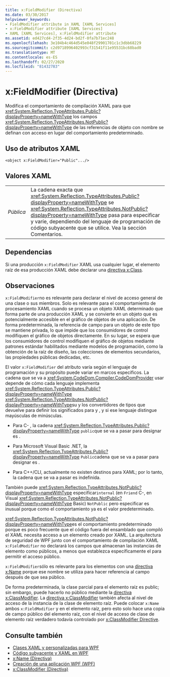 ```yaml
---
title: x:FieldModifier (Directiva)
ms.date: 03/30/2017
helpviewer_keywords:
- FieldModifier attribute in XAML [XAML Services]
- x:FieldModifier attribute [XAML Services]
- XAML [XAML Services], x:FieldModifier attribute
ms.assetid: ed427cd4-2f35-4d24-bd2f-0fa7b71ec248
ms.openlocfilehash: 3e104b4c464d545e048f29901701c1c3dbb68229
ms.sourcegitcommit: c2d9718996402993cf31541f11e95531bc68bad0
ms.translationtype: MT
ms.contentlocale: es-ES
ms.lasthandoff: 02/27/2020
ms.locfileid: "81432783"
---
```

# <a name="xfieldmodifier-directive"></a>x:FieldModifier (Directiva)
Modifica el comportamiento de compilación XAML para que <xref:System.Reflection.TypeAttributes.Public?displayProperty=nameWithType> los campos <xref:System.Reflection.TypeAttributes.NotPublic?displayProperty=nameWithType> de las referencias de objeto con nombre se definan con acceso en lugar del comportamiento predeterminado.

## <a name="xaml-attribute-usage"></a>Uso de atributos XAML

```xaml
<object x:FieldModifier="Public".../>
```

## <a name="xaml-values"></a>Valores XAML

|||
|-|-|
|*Pública*|La cadena exacta que <xref:System.Reflection.TypeAttributes.Public?displayProperty=nameWithType> se <xref:System.Reflection.TypeAttributes.NotPublic?displayProperty=nameWithType> pasa para especificar y varíe, dependiendo del lenguaje de programación de código subyacente que se utilice. Vea la sección Comentarios.|

## <a name="dependencies"></a>Dependencias

 Si una producción `x:FieldModifier` XAML usa cualquier lugar, el elemento raíz de esa producción XAML debe declarar una [directiva x:Class](xclass-directive.md).

## <a name="remarks"></a>Observaciones

`x:FieldModifier`no es relevante para declarar el nivel de acceso general de una clase o sus miembros. Solo es relevante para el comportamiento de procesamiento XAML cuando se procesa un objeto XAML determinado que forma parte de una producción XAML y se convierte en un objeto que es potencialmente accesible en el gráfico de objetos de una aplicación. De forma predeterminada, la referencia de campo para un objeto de este tipo se mantiene privada, lo que impide que los consumidores de control modifiquen el gráfico de objetos directamente. En su lugar, se espera que los consumidores de control modifiquen el gráfico de objetos mediante patrones estándar habilitados mediante modelos de programación, como la obtención de la raíz de diseño, las colecciones de elementos secundarios, las propiedades públicas dedicadas, etc.

El valor `x:FieldModifier` del atributo varía según el lenguaje de programación y su propósito puede variar en marcos específicos. La cadena que se va a <xref:System.CodeDom.Compiler.CodeDomProvider> usar depende de cómo cada lenguaje implementa <xref:System.Reflection.TypeAttributes.Public?displayProperty=nameWithType> <xref:System.Reflection.TypeAttributes.NotPublic?displayProperty=nameWithType>su y los convertidores de tipos que devuelve para definir los significados para y , y si ese lenguaje distingue mayúsculas de minúsculas.

- Para C- , la cadena <xref:System.Reflection.TypeAttributes.Public?displayProperty=nameWithType> `public`que se va a pasar para designar es .

- Para Microsoft Visual Basic .NET, la <xref:System.Reflection.TypeAttributes.Public?displayProperty=nameWithType> `Public`cadena que se va a pasar para designar es .

- Para C++/CLI, actualmente no existen destinos para XAML; por lo tanto, la cadena que se va a pasar es indefinida.

También puede <xref:System.Reflection.TypeAttributes.NotPublic?displayProperty=nameWithType> especificar`internal` (en `Friend` C-, en Visual <xref:System.Reflection.TypeAttributes.NotPublic?displayProperty=nameWithType> Basic) `NotPublic` pero especificar es inusual porque como el comportamiento ya es el valor predeterminado.

<xref:System.Reflection.TypeAttributes.NotPublic?displayProperty=nameWithType>es el comportamiento predeterminado porque es poco frecuente que el código fuera del ensamblado que compiló el XAML necesita acceso a un elemento creado por XAML. La arquitectura de seguridad de WPF junto con el comportamiento de compilación XAML `x:FieldModifier` no declarará los campos que almacenan las instancias de elemento como públicos, a menos que establezca específicamente el para permitir el acceso público.

`x:FieldModifier`sólo es relevante para los elementos con una [directiva x:Name](xname-directive.md) porque ese nombre se utiliza para hacer referencia al campo después de que sea público.

De forma predeterminada, la clase parcial para el elemento raíz es public; sin embargo, puede hacerlo no público mediante la [directiva x:ClassModifier](xclassmodifier-directive.md). La [directiva x:ClassModifier](xclassmodifier-directive.md) también afecta al nivel de acceso de la instancia de la clase de elemento raíz. Puede colocar `x:Name` ambos `x:FieldModifier` y en el elemento raíz, pero esto solo hace una copia de campo público del elemento raíz, con el nivel de acceso de clase de elemento raíz verdadero todavía controlado por [x:ClassModifier Directive](xclassmodifier-directive.md).

## <a name="see-also"></a>Consulte también

- [Clases XAML y personalizadas para WPF](../../framework/wpf/advanced/xaml-and-custom-classes-for-wpf.md)
- [Código subyacente y XAML en WPF](../../framework/wpf/advanced/code-behind-and-xaml-in-wpf.md)
- [x:Name (Directiva)](xname-directive.md)
- [Creación de una aplicación WPF (WPF)](../../framework/wpf/app-development/building-a-wpf-application-wpf.md)
- [x:ClassModifier (Directiva)](xclassmodifier-directive.md)
